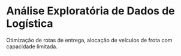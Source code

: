 # Análise Exploratória de Dados de Logística
Otimização de rotas de entrega, alocação de veículos de frota com capacidade limitada.
